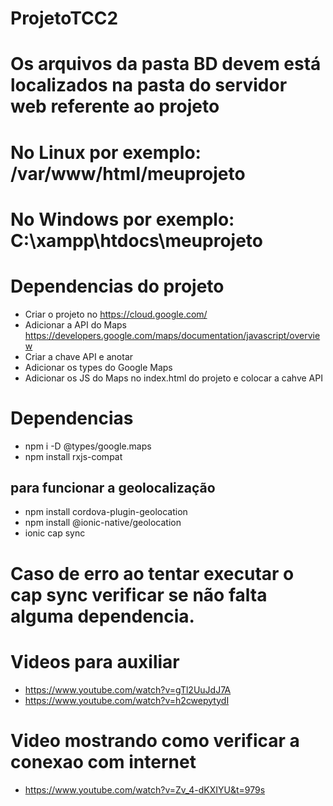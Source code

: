 # ProjetoTCC2

# Os arquivos da pasta BD devem está localizados na pasta do servidor web referente ao projeto

# No Linux por exemplo: /var/www/html/meuprojeto

# No Windows por exemplo: C:\xampp\htdocs\meuprojeto

# Dependencias do projeto
 - Criar o projeto no https://cloud.google.com/
 - Adicionar a API do Maps https://developers.google.com/maps/documentation/javascript/overview
 - Criar a chave API e anotar
 - Adicionar os types do Google Maps
 - Adicionar os JS do Maps no index.html do projeto e colocar a cahve API
 <script async
    src="https://maps.googleapis.com/maps/api/js?key=YOUR_API_KEY">
</script>
# Dependencias 
- npm i -D @types/google.maps
- npm install rxjs-compat
## para funcionar a geolocalização
- npm install cordova-plugin-geolocation
- npm install @ionic-native/geolocation
- ionic cap sync
# Caso de erro ao tentar executar o cap sync verificar se não falta alguma dependencia.

# Videos para auxiliar 
 - https://www.youtube.com/watch?v=gTl2UuJdJ7A
 - https://www.youtube.com/watch?v=h2cwepytydI

# Video mostrando como verificar a conexao com internet
 - https://www.youtube.com/watch?v=Zv_4-dKXIYU&t=979s

